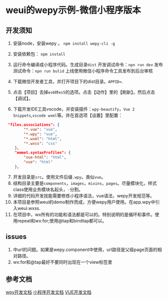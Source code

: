 # weui的wepy示例-微信小程序版本

## 开发须知
1. 安装node，安装wepy 。
    `npm install wepy-cli -g`
2. 安装依赖包：
    `npm install`
3. 运行命令编译成小程序代码。生成目录`dist`
    开发调试命令：`npn run dev`
    发布测试命令：`npn run bulid`
    上线使用微信小程序命令工具发布到后台审核
4. 下载微信开发者工具，并打开项目下的dist目录。`APPID=`.

5. 点击【项目】去掉`es6转es5`的选项。点击【动作】里的【刷新】。然后点击【调试】。
6. 下载开发IDE工具vscode，并安装插件：`wpy-beautify`，`Vue 2 Snippets`,`vscode wxml`等。并在首选项【设置】里配置：
```json
 "files.associations": {
        "*.vue": "vue",
        "*.wpy": "vue",
        "*.wxml": "html",
        "*.wxss": "css"
    },
    "emmet.syntaxProfiles": {
        "vue-html": "html",
        "vue": "html"
    },
```
7. 开发目录是`src`。使用文件后缀`.wpy`。类似`vue`。
8. 结构目录主要是`components`，`images`，`mixins`，`pages`。尽量模块化，样式class使用业务模块名起头，`-`分割。
9. 详细的代码开发技能需要修炼小程序语法，vue语法，wepy开发规范等。
10. 本项目是参照weui的demo制作而成，方便wepy用户使用。在app.wpy中引入weui.wxss.
11. 在项目中，wx所有的功能和语法都是可以的。特别说明的是循环和事件。使用repeat和wx:for;使用@tap和bindtap都可以。
## issues 
1. <navigator>中url的问题。如果是wepy.component中使用，url路径是父级page页面的相对路径。
2. wx:for和@tap最好不要同时出现在一个view标签里
## 参考文档
[wpy开发文档](https://wepyjs.github.io/wepy/)
[小程序开发文档](https://mp.weixin.qq.com/debug/wxadoc/dev/index.html?t=2017327)
[VUE开发文档](https://cn.vuejs.org/v2/guide/index.html)


